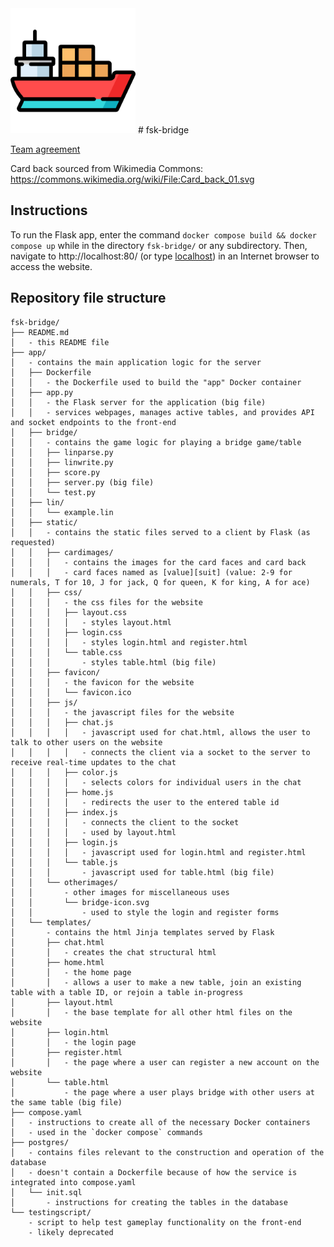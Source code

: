 <img src="cargo-ship.png" alt="drawing" width="200"/>
# fsk-bridge

[Team agreement](https://docs.google.com/document/d/1p7zBJ_SLwscSLrcoHE5ijd5qBRRkLlsX1Z_twxIO7Ag/edit?usp=sharing) 

Card back sourced from Wikimedia Commons: https://commons.wikimedia.org/wiki/File:Card_back_01.svg

## Instructions

To run the Flask app, enter the command `docker compose build && docker compose up` while in the directory `fsk-bridge/` or any subdirectory. Then, navigate to http://localhost:80/ (or type [localhost](http://localhost:80/)) in an Internet browser to access the website.


## Repository file structure

```
fsk-bridge/
├── README.md
│   - this README file
├── app/
│   - contains the main application logic for the server
│   ├── Dockerfile
│   │   - the Dockerfile used to build the "app" Docker container
│   ├── app.py
│   │   - the Flask server for the application (big file)
│   │   - services webpages, manages active tables, and provides API and socket endpoints to the front-end
│   ├── bridge/
│   │   - contains the game logic for playing a bridge game/table
│   │   ├── linparse.py
│   │   ├── linwrite.py
│   │   ├── score.py
│   │   ├── server.py (big file)
│   │   └── test.py
│   ├── lin/
│   │   └── example.lin
│   ├── static/
│   │   - contains the static files served to a client by Flask (as requested)
│   │   ├── cardimages/
│   │   │   - contains the images for the card faces and card back
│   │   │   - card faces named as [value][suit] (value: 2-9 for numerals, T for 10, J for jack, Q for queen, K for king, A for ace)
│   │   ├── css/
│   │   │   - the css files for the website
│   │   │   ├── layout.css
│   │   │   │   - styles layout.html
│   │   │   ├── login.css
│   │   │   │   - styles login.html and register.html
│   │   │   └── table.css
│   │   │       - styles table.html (big file)
│   │   ├── favicon/
│   │   │   - the favicon for the website
│   │   │   └── favicon.ico
│   │   ├── js/
│   │   │   - the javascript files for the website
│   │   │   ├── chat.js
│   │   │   │   - javascript used for chat.html, allows the user to talk to other users on the website
│   │   │   │   - connects the client via a socket to the server to receive real-time updates to the chat
│   │   │   ├── color.js
│   │   │   │   - selects colors for individual users in the chat
│   │   │   ├── home.js
│   │   │   │   - redirects the user to the entered table id
│   │   │   ├── index.js
│   │   │   │   - connects the client to the socket
│   │   │   │   - used by layout.html
│   │   │   ├── login.js
│   │   │   │   - javascript used for login.html and register.html
│   │   │   └── table.js
│   │   │       - javascript used for table.html (big file)
│   │   └── otherimages/
│   │       - other images for miscellaneous uses
│   │       └── bridge-icon.svg
│   │           - used to style the login and register forms
│   └── templates/
│       - contains the html Jinja templates served by Flask
│       ├── chat.html
│       │   - creates the chat structural html
│       ├── home.html
│       │   - the home page
│       │   - allows a user to make a new table, join an existing table with a table ID, or rejoin a table in-progress
│       ├── layout.html
│       │   - the base template for all other html files on the website
│       ├── login.html
│       │   - the login page
│       ├── register.html
│       │   - the page where a user can register a new account on the website
│       └── table.html
│           - the page where a user plays bridge with other users at the same table (big file)
├── compose.yaml
│   - instructions to create all of the necessary Docker containers
│   - used in the `docker compose` commands
├── postgres/
│   - contains files relevant to the construction and operation of the database
│   - doesn't contain a Dockerfile because of how the service is integrated into compose.yaml
│   └── init.sql
│       - instructions for creating the tables in the database
└── testingscript/
    - script to help test gameplay functionality on the front-end
    - likely deprecated
```
